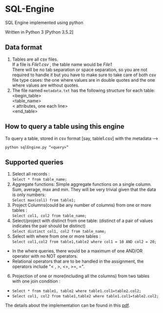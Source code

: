 # SQL-Engine
SQL Engine implemented using python

Written in Python 3
[Python 3.5.2]

## Data format

1. Tables are all csv files. <br>
If a file is *File1.csv* , the table name would be *File1* 
<br>There will be no tab separation or space separation, so you are not required to handle it but you have to make sure to take care of both csv file type cases: the one where values are in double quotes and the one where values are without quotes. 
2. The file named ```metadata.txt``` has the following structure for each table: 
<br><begin_table> 
<br><table_name> 
<br>< attributes, one each line> 
<br><end_table> 

## How to query a table using this engine

To query a table, stored in csv format [say, table1.csv] with the metadata -->
```
python sqlEngine.py “<query>”
```

## Supported queries

1. Select all records : 
<br>```Select * from table_name; ```
2. Aggregate functions: Simple aggregate functions on a single column. Sum, average, max and min. They will be very trivial given that the data is only numbers: 
<br>```Select max(col1) from table1;```
3. Project Columns(could be any number of columns) from one or more tables : <br>```Select col1, col2 from table_name;```
4. Select/project with distinct from one table: (distinct of a pair of values indicates the pair should be distinct) 
<br>```Select distinct col1, col2 from table_name;```
5. Select with where from one or more tables : 
<br>```Select col1,col2 from table1,table2 where col1 = 10 AND col2 = 20;```
* In the where queries, there would be a maximum of one AND/OR operator with no NOT operators. 
* Relational operators that are to be handled in the assignment, the operators include "< , >, <=, >=, =". 
6. Projection of one or more(including all the columns) from two tables with one join condition : 
* ```Select * from table1, table2 where table1.col1=table2.col2; ```
* ```Select col1, col2 from table1,table2 where table1.col1=table2.col2;```

The details about the implementation can be found in this [pdf](https://github.com/nonejk/Mini-SQL-Engine/blob/master/details.pdf).
